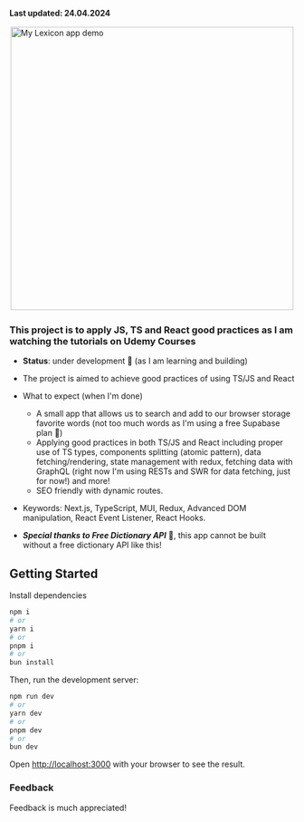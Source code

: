 **Last updated: 24.04.2024**

<a href="https://lnk.thucde.dev/img/3SThy6Fzw5" target="_blank" title="Click to view original">

<img src="https://lnk.thucde.dev/img/3SThy6Fzw5" alt="My Lexicon app demo" height="500" style="border: 2px solid white;"/>
</a>

### This project is to apply JS, TS and React good practices as I am watching the tutorials on Udemy Courses

-   **Status**: under development 🚧 (as I am learning and building)
-   The project is aimed to achieve good practices of using TS/JS and React
-   What to expect (when I'm done)

    -   A small app that allows us to search and add to our browser storage favorite words (not too much words as I'm using a free Supabase plan 🙂)
    -   Applying good practices in both TS/JS and React including proper use of TS types, components splitting (atomic pattern), data fetching/rendering, state management with redux, fetching data with GraphQL (right now I'm using RESTs and SWR for data fetching, just for now!) and more!
    -   SEO friendly with dynamic routes.

-   Keywords: Next.js, TypeScript, MUI, Redux, Advanced DOM manipulation, React Event Listener, React Hooks.
-   ***Special thanks to Free Dictionary API*** 📗, this app cannot be built without a free dictionary API like this!

## Getting Started

Install dependencies

```bash
npm i
# or
yarn i
# or
pnpm i
# or
bun install
```

Then, run the development server:

```bash
npm run dev
# or
yarn dev
# or
pnpm dev
# or
bun dev
```

Open [http://localhost:3000](http://localhost:3000) with your browser to see the result.

### Feedback
Feedback is much appreciated!